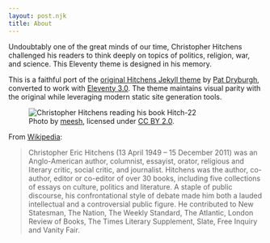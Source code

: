 ```yaml
---
layout: post.njk
title: About
---
```


Undoubtably one of the great minds of our time, Christopher Hitchens challenged his readers to think deeply on topics of politics, religion, war, and science. This Eleventy theme is designed in his memory.

This is a faithful port of the [original Hitchens Jekyll theme](https://github.com/patdryburgh/hitchens) by [Pat Dryburgh](https://patdryburgh.com), converted to work with [Eleventy 3.0](https://www.11ty.dev/). The theme maintains visual parity with the original while leveraging modern static site generation tools.

<figure>
  <img alt="Christopher Hitchens reading his book Hitch-22" src="https://upload.wikimedia.org/wikipedia/commons/thumb/2/26/Christopher_Hitchens_reading_his_book_Hitch_22.jpg/1024px-Christopher_Hitchens_reading_his_book_Hitch_22.jpg" />
  <figcaption>
    Photo by <a href="https://www.flickr.com/photos/moosharella/5200821195/">meesh</a>, licensed under <a href="https://creativecommons.org/licenses/by/2.0/">CC BY 2.0</a>.
  </figcaption>
</figure>

From [Wikipedia](https://en.wikipedia.org/wiki/Christopher_Hitchens):

>Christopher Eric Hitchens (13 April 1949 – 15 December 2011) was an Anglo-American author, columnist, essayist, orator, religious and literary critic, social critic, and journalist. Hitchens was the author, co-author, editor or co-editor of over 30 books, including five collections of essays on culture, politics and literature. A staple of public discourse, his confrontational style of debate made him both a lauded intellectual and a controversial public figure. He contributed to New Statesman, The Nation, The Weekly Standard, The Atlantic, London Review of Books, The Times Literary Supplement, Slate, Free Inquiry and Vanity Fair.